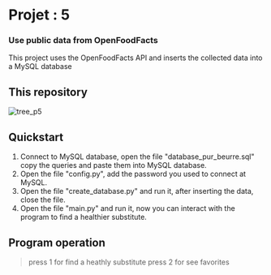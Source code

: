 # Projet : 5

### Use public data from OpenFoodFacts

This project uses the OpenFoodFacts API and inserts the collected data into a MySQL database

## This repository
![tree_p5](https://user-images.githubusercontent.com/37215918/47412568-61ad7e80-d76c-11e8-8bba-88f82b9d3d9b.png)

## Quickstart
1) Connect to  MySQL database, open the file "database_pur_beurre.sql" copy the queries and paste them into MySQL database.
2) Open the file "config.py", add the password you used to connect at MySQL.
3) Open the file "create_database.py" and run it, after inserting the data, close the file.
4) Open the file "main.py" and run it, now you can interact with the program to find a healthier substitute.

## Program operation
>  press 1 for find a heathly substitute
>  press 2 for see favorites
